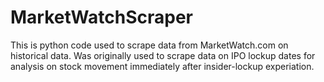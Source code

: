 # MarketWatchScraper

This is python code used to scrape data from MarketWatch.com on historical data. Was originally used to scrape data on IPO lockup dates for analysis on stock movement immediately after insider-lockup experiation.
